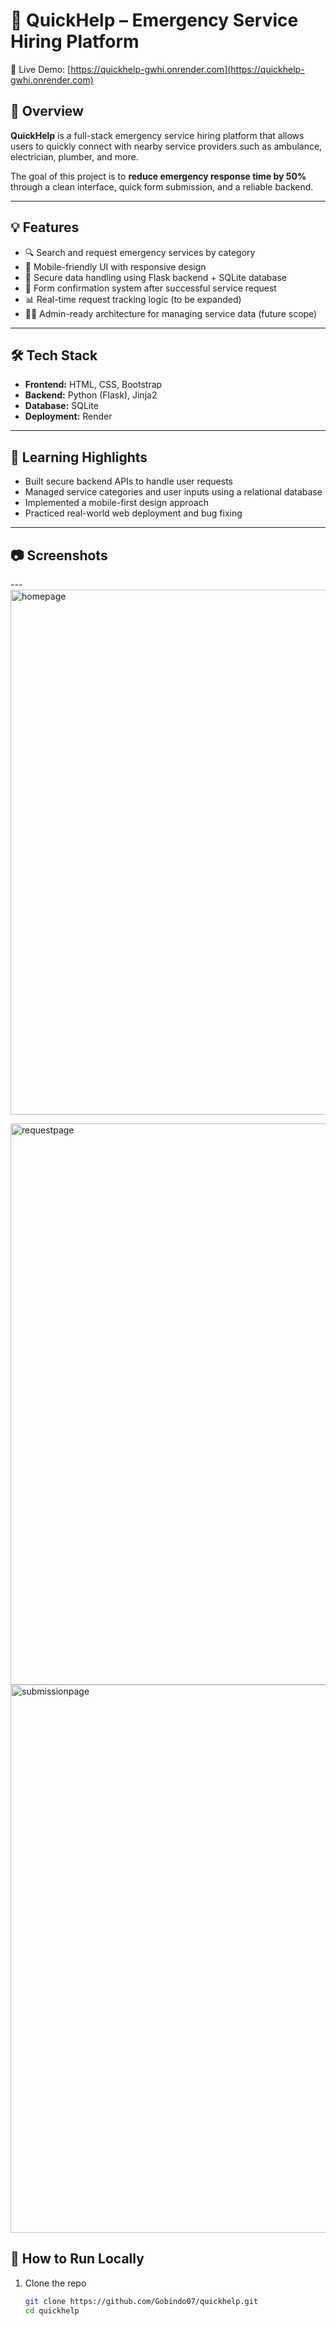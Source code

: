 # 🚨 QuickHelp – Emergency Service Hiring Platform

🔗 Live Demo: [https://quickhelp-gwhi.onrender.com](https://quickhelp-gwhi.onrender.com)

## 📌 Overview

**QuickHelp** is a full-stack emergency service hiring platform that allows users to quickly connect with nearby service providers such as ambulance, electrician, plumber, and more.

The goal of this project is to **reduce emergency response time by 50%** through a clean interface, quick form submission, and a reliable backend.

---

## 💡 Features

- 🔍 Search and request emergency services by category
- 📱 Mobile-friendly UI with responsive design
- 🔐 Secure data handling using Flask backend + SQLite database
- 📩 Form confirmation system after successful service request
- 📊 Real-time request tracking logic (to be expanded)
- 🧑‍💼 Admin-ready architecture for managing service data (future scope)

---

## 🛠️ Tech Stack

- **Frontend:** HTML, CSS, Bootstrap
- **Backend:** Python (Flask), Jinja2
- **Database:** SQLite
- **Deployment:** Render

---

## 🧠 Learning Highlights

- Built secure backend APIs to handle user requests
- Managed service categories and user inputs using a relational database
- Implemented a mobile-first design approach
- Practiced real-world web deployment and bug fixing

---

## 📷 Screenshots

---<img width="1919" height="840" alt="homepage" src="https://github.com/user-attachments/assets/e2b34786-da0d-4547-8fe9-c9b31f6a8607" />

<img width="1910" height="898" alt="requestpage" src="https://github.com/user-attachments/assets/63185853-a4ed-49e5-927c-2fd88bed92e3" />

<img width="1917" height="877" alt="submissionpage" src="https://github.com/user-attachments/assets/cb70839d-2a53-40c7-8c6a-3f78d1dc1459" />


## 🚀 How to Run Locally

1. Clone the repo  
   ```bash
   git clone https://github.com/Gobindo07/quickhelp.git
   cd quickhelp
